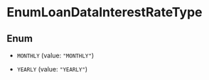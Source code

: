 

# EnumLoanDataInterestRateType

## Enum


* `MONTHLY` (value: `"MONTHLY"`)

* `YEARLY` (value: `"YEARLY"`)



